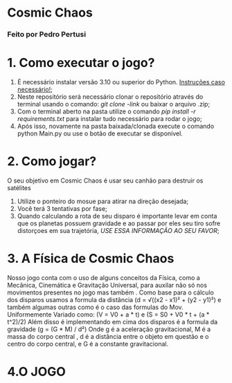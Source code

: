 # Cosmic Chaos
### Feito por Pedro Pertusi

# 1. Como executar o jogo?

1. É necessário instalar versão 3.10 ou superior do Python. [Instruções caso necessário!](https://www.youtube.com/watch?v=pDBnCDuL-dc&vl=pt);
2. Neste repositório será necessário clonar o repositório através do terminal usando o comando: *git clone -link* ou baixar o arquivo .zip;
4. Com o terminal aberto na pasta utilize o comando *pip install -r requirements.txt* para instalar tudo necessário para rodar o jogo;
5. Após isso, novamente na pasta baixada/clonada execute o comando python Main.py ou use o botão de executar se disponível.

# 2. Como jogar?

O seu objetivo em Cosmic Chaos é usar seu canhão para destruir os satélites
1. Utilize o ponteiro do mosue para atirar na direção desejada;
2. Você terá 3 tentativas por fase;
3. Quando calculando a rota de seu disparo é importante levar em conta que os planetas possuem gravidade e ao passar por eles seu tiro sofre distorçoes em sua trajetória, *USE ESSA INFORMAÇÃO AO SEU FAVOR*;

# 3. A Física de Cosmic Chaos

Nosso jogo conta com o uso de alguns conceitos da Física, como a Mecânica, Cinemática e Gravitação Universal, para auxilar não só nos movimentos presentes no jogo mas também . Como base para o cálculo dos disparos usamos a formula da distância (d = √((x2 - x1)² + (y2 - y1)²) e também algumas outras como é o caso das formulas do Mov. Uniformemente Variado como: (V = V0 + a * t) e (S = S0 + V0 * t + (a * t^2)/2)
Além disso é implementando em cima dos disparos é a formula da gravidade (g = (G * M) / d²) Onde g é a aceleração gravitacional, M é a massa do corpo central , d é a distância entre o objeto em questão e o centro do corpo central, e G é a constante gravitacional.

# 4.O JOGO
